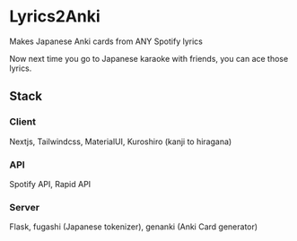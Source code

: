# Lyrics2Anki
Makes Japanese Anki cards from ANY Spotify lyrics

Now next time you go to Japanese karaoke with friends, you can ace those lyrics.


## Stack
### Client
Nextjs, Tailwindcss, MaterialUI, Kuroshiro (kanji to hiragana)

### API
Spotify API, Rapid API

### Server
Flask, fugashi (Japanese tokenizer), genanki (Anki Card generator)
